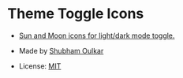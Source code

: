 
# Theme Toggle Icons
- [Sun and Moon icons for light/dark mode toggle.](/icons/theme/)

- Made by [Shubham Oulkar](https://github.com/ShubhamOulkar)
- License: [MIT](LICENSE)
